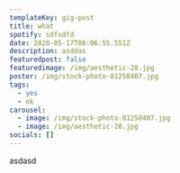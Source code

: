 ```yaml
---
templateKey: gig-post
title: what
spotify: sdfsdfd
date: 2020-05-17T06:06:55.551Z
description: asddas
featuredpost: false
featuredimage: /img/aesthetic-28.jpg
poster: /img/stock-photo-81258407.jpg
tags:
  - yes
  - ok
carousel:
  - image: /img/stock-photo-81258407.jpg
  - image: /img/aesthetic-28.jpg
socials: []
---
```

asdasd